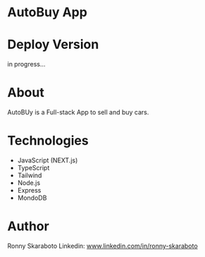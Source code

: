 # AutoBuy App

# Deploy Version

in progress...

# About

AutoBUy is a Full-stack App to sell and buy cars.

# Technologies

- JavaScript (NEXT.js)
- TypeScript
- Tailwind
- Node.js
- Express
- MondoDB

# Author

Ronny Skaraboto Linkedin: www.linkedin.com/in/ronny-skaraboto
